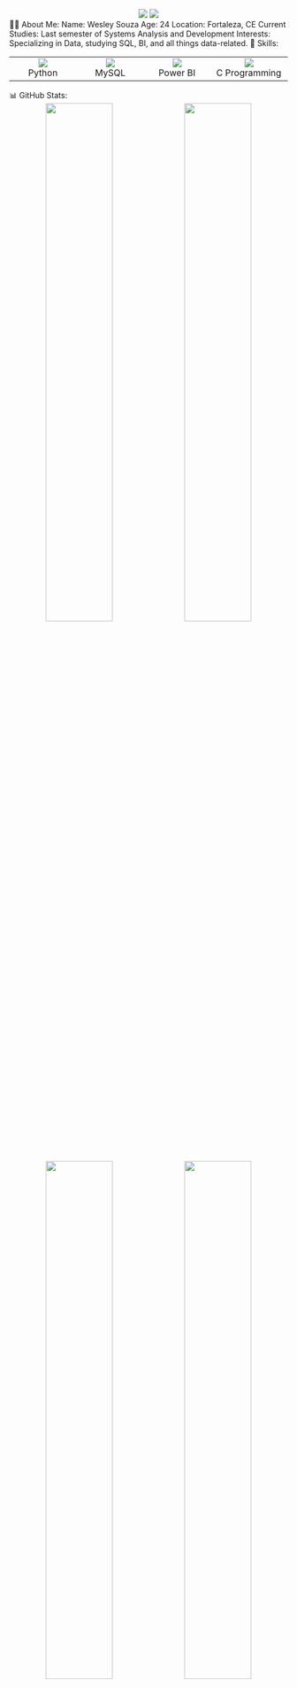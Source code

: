 <div align="center">
  <img src="https://capsule-render.vercel.app/api?type=rect&color=008080&height=150&section=header&text=Wesley%20Souza&fontColor=ffffff&fontSize=50&fontAlign=50"/>

  <img src="https://img.shields.io/badge/Follow%20Me-008080?style=for-the-badge&logo=github&logoColor=white" />
</div>
🧑‍💻 About Me:
Name: Wesley Souza
Age: 24
Location: Fortaleza, CE
Current Studies: Last semester of Systems Analysis and Development
Interests: Specializing in Data, studying SQL, BI, and all things data-related.
🚀 Skills:
<div align="center">
  <table>
    <tr>
      <td align="center" width="140"><img src="https://img.icons8.com/color/96/000000/python.png"/><br />Python</td>
      <td align="center" width="140"><img src="https://img.icons8.com/color/96/000000/mysql.png"/><br />MySQL</td>
      <td align="center" width="140"><img src="https://img.icons8.com/color/96/000000/power-bi.png"/><br />Power BI</td>
      <td align="center" width="140"><img src="https://img.icons8.com/color/96/000000/c-programming.png"/><br />C Programming</td>
    </tr>
  </table>
</div>
📊 GitHub Stats:
<div align="center">
  <img width="49%" src="https://github-readme-stats.vercel.app/api?username=Wesleyszs&show_icons=true&theme=tokyonight&hide_border=true" />
  <img width="49%" src="https://github-readme-stats.vercel.app/api/top-langs/?username=Wesleyszs&layout=compact&theme=tokyonight&hide_border=true" />
</div>
<div align="center">
  <img width="49%" src="https://github-readme-streak-stats.herokuapp.com/?user=Wesleyszs&theme=tokyonight&hide_border=true" />
  <img width="49%" src="https://github-profile-summary-cards.vercel.app/api/cards/profile-details?username=Wesleyszs&theme=tokyonight" />
</div>
📈 Languages Pie Chart:
<div align="center">
  <img src="https://github-readme-stats.vercel.app/api/wakatime?username=Wesleyszs&layout=compact&theme=tokyonight&hide_border=true" alt="Languages Usage Pie Chart" />
</div>
💼 Tools:
<div align="center">
  <img src="https://img.shields.io/badge/Visual%20Studio-5C2D91?style=for-the-badge&logo=visual%20studio&logoColor=white" alt="Visual Studio" />
  <img src="https://img.shields.io/badge/VS%20Code-007ACC?style=for-the-badge&logo=visual-studio-code&logoColor=white" alt="VS Code" />
  <img src="https://img.shields.io/badge/Git-F05032?style=for-the-badge&logo=git&logoColor=white" alt="Git" />
  <img src="https://img.shields.io/badge/GitHub-181717?style=for-the-badge&logo=github&logoColor=white" alt="GitHub" />
  <img src="https://img.shields.io/badge/Microsoft%20Office-D83B01?style=for-the-badge&logo=microsoft-office&logoColor=white" alt="Microsoft Office" />
</div>
🌐 Let's Connect:
<div align="center">
  <a href="https://instagram.com/wesley_souz4?utm_source=qr&igshid=MzNlNGNkZWQ4Mg==" target="_blank"><img src="https://img.shields.io/badge/Instagram-E4405F?style=for-the-badge&logo=instagram&logoColor=white"></a>
  <a href="https://wa.me/5585992226176" target="_blank"><img src="https://img.shields.io/badge/WhatsApp-25D366?style=for-the-badge&logo=whatsapp&logoColor=white"></a>
  <a href="https://www.linkedin.com/in/wesley-souza-2480351a1/" target="_blank"><img src="https://img.shields.io/badge/LinkedIn-0077B5?style=for-the-badge&logo=linkedin&logoColor=white"></a>
</div>
<img width=100% src="https://capsule-render.vercel.app/api?type=rect&color=008080&height=150&section=footer"/>
